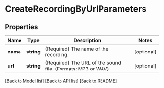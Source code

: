 # CreateRecordingByUrlParameters

## Properties
Name | Type | Description | Notes
------------ | ------------- | ------------- | -------------
**name** | **string** | (Required)  The name of the recording. | [optional] 
**url** | **string** | (Required)  The URL of the sound file. (Formats: MP3 or WAV) | [optional] 

[[Back to Model list]](../../README.md#documentation-for-models) [[Back to API list]](../../README.md#documentation-for-api-endpoints) [[Back to README]](../../README.md)


